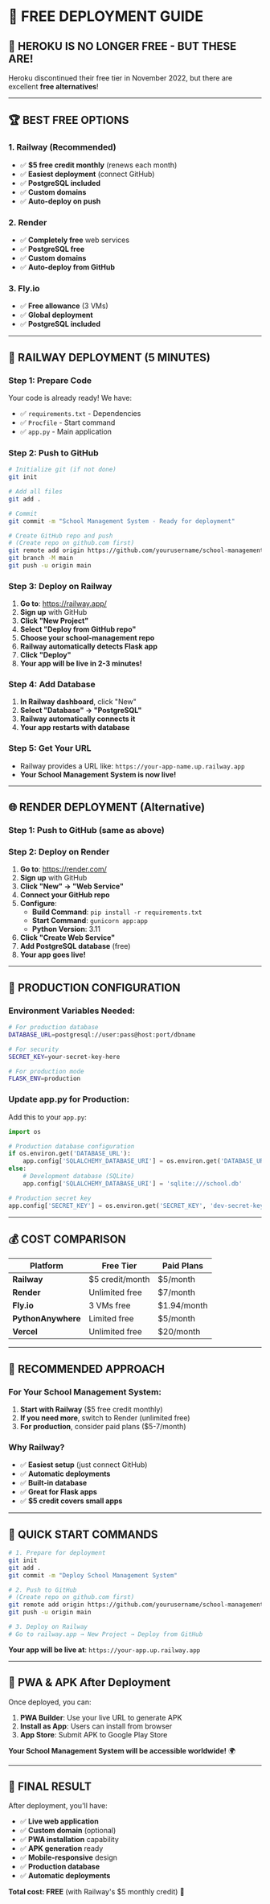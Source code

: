 # 🚀 FREE DEPLOYMENT GUIDE

## 🎯 **HEROKU IS NO LONGER FREE - BUT THESE ARE!**

Heroku discontinued their free tier in November 2022, but there are excellent **free alternatives**!

---

## 🏆 **BEST FREE OPTIONS**

### **1. Railway (Recommended)**
- ✅ **$5 free credit monthly** (renews each month)
- ✅ **Easiest deployment** (connect GitHub)
- ✅ **PostgreSQL included**
- ✅ **Custom domains**
- ✅ **Auto-deploy on push**

### **2. Render**
- ✅ **Completely free** web services
- ✅ **PostgreSQL free**
- ✅ **Custom domains**
- ✅ **Auto-deploy from GitHub**

### **3. Fly.io**
- ✅ **Free allowance** (3 VMs)
- ✅ **Global deployment**
- ✅ **PostgreSQL included**

---

## 🚀 **RAILWAY DEPLOYMENT (5 MINUTES)**

### **Step 1: Prepare Code**
Your code is already ready! We have:
- ✅ `requirements.txt` - Dependencies
- ✅ `Procfile` - Start command
- ✅ `app.py` - Main application

### **Step 2: Push to GitHub**
```bash
# Initialize git (if not done)
git init

# Add all files
git add .

# Commit
git commit -m "School Management System - Ready for deployment"

# Create GitHub repo and push
# (Create repo on github.com first)
git remote add origin https://github.com/yourusername/school-management.git
git branch -M main
git push -u origin main
```

### **Step 3: Deploy on Railway**
1. **Go to**: https://railway.app/
2. **Sign up** with GitHub
3. **Click "New Project"**
4. **Select "Deploy from GitHub repo"**
5. **Choose your school-management repo**
6. **Railway automatically detects Flask app**
7. **Click "Deploy"**
8. **Your app will be live in 2-3 minutes!**

### **Step 4: Add Database**
1. **In Railway dashboard**, click "New"
2. **Select "Database" → "PostgreSQL"**
3. **Railway automatically connects it**
4. **Your app restarts with database**

### **Step 5: Get Your URL**
- Railway provides a URL like: `https://your-app-name.up.railway.app`
- **Your School Management System is now live!**

---

## 🌐 **RENDER DEPLOYMENT (Alternative)**

### **Step 1: Push to GitHub** (same as above)

### **Step 2: Deploy on Render**
1. **Go to**: https://render.com/
2. **Sign up** with GitHub
3. **Click "New" → "Web Service"**
4. **Connect your GitHub repo**
5. **Configure**:
   - **Build Command**: `pip install -r requirements.txt`
   - **Start Command**: `gunicorn app:app`
   - **Python Version**: 3.11
6. **Click "Create Web Service"**
7. **Add PostgreSQL database** (free)
8. **Your app goes live!**

---

## 🔧 **PRODUCTION CONFIGURATION**

### **Environment Variables Needed:**
```bash
# For production database
DATABASE_URL=postgresql://user:pass@host:port/dbname

# For security
SECRET_KEY=your-secret-key-here

# For production mode
FLASK_ENV=production
```

### **Update app.py for Production:**

Add this to your `app.py`:
```python
import os

# Production database configuration
if os.environ.get('DATABASE_URL'):
    app.config['SQLALCHEMY_DATABASE_URI'] = os.environ.get('DATABASE_URL').replace('postgres://', 'postgresql://')
else:
    # Development database (SQLite)
    app.config['SQLALCHEMY_DATABASE_URI'] = 'sqlite:///school.db'

# Production secret key
app.config['SECRET_KEY'] = os.environ.get('SECRET_KEY', 'dev-secret-key')
```

---

## 💰 **COST COMPARISON**

| Platform | Free Tier | Paid Plans |
|----------|-----------|------------|
| **Railway** | $5 credit/month | $5/month |
| **Render** | Unlimited free | $7/month |
| **Fly.io** | 3 VMs free | $1.94/month |
| **PythonAnywhere** | Limited free | $5/month |
| **Vercel** | Unlimited free | $20/month |

---

## 🎯 **RECOMMENDED APPROACH**

### **For Your School Management System:**

1. **Start with Railway** ($5 free credit monthly)
2. **If you need more**, switch to Render (unlimited free)
3. **For production**, consider paid plans ($5-7/month)

### **Why Railway?**
- ✅ **Easiest setup** (just connect GitHub)
- ✅ **Automatic deployments**
- ✅ **Built-in database**
- ✅ **Great for Flask apps**
- ✅ **$5 credit covers small apps**

---

## 🚀 **QUICK START COMMANDS**

```bash
# 1. Prepare for deployment
git init
git add .
git commit -m "Deploy School Management System"

# 2. Push to GitHub
# (Create repo on github.com first)
git remote add origin https://github.com/yourusername/school-management.git
git push -u origin main

# 3. Deploy on Railway
# Go to railway.app → New Project → Deploy from GitHub
```

**Your app will be live at**: `https://your-app.up.railway.app`

---

## 📱 **PWA & APK After Deployment**

Once deployed, you can:

1. **PWA Builder**: Use your live URL to generate APK
2. **Install as App**: Users can install from browser
3. **App Store**: Submit APK to Google Play Store

**Your School Management System will be accessible worldwide!** 🌍

---

## 🎉 **FINAL RESULT**

After deployment, you'll have:
- ✅ **Live web application**
- ✅ **Custom domain** (optional)
- ✅ **PWA installation** capability
- ✅ **APK generation** ready
- ✅ **Mobile-responsive** design
- ✅ **Production database**
- ✅ **Automatic deployments**

**Total cost: FREE** (with Railway's $5 monthly credit) 🎯